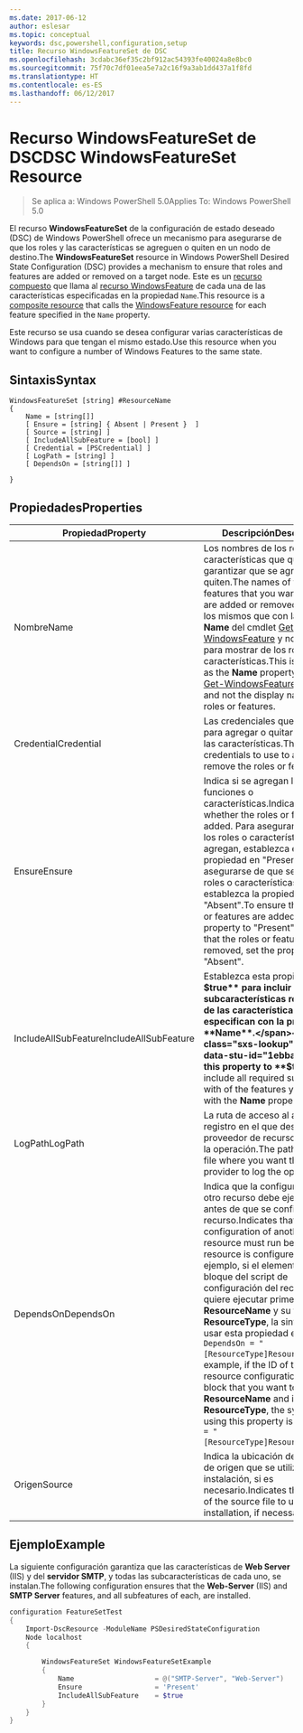 ```yaml
---
ms.date: 2017-06-12
author: eslesar
ms.topic: conceptual
keywords: dsc,powershell,configuration,setup
title: Recurso WindowsFeatureSet de DSC
ms.openlocfilehash: 3cdabc36ef35c2bf912ac54393fe40024a8e8bc0
ms.sourcegitcommit: 75f70c7df01eea5e7a2c16f9a3ab1dd437a1f8fd
ms.translationtype: HT
ms.contentlocale: es-ES
ms.lasthandoff: 06/12/2017
---
```

# <a name="dsc-windowsfeatureset-resource"></a><span data-ttu-id="1ebba-103">Recurso WindowsFeatureSet de DSC</span><span class="sxs-lookup"><span data-stu-id="1ebba-103">DSC WindowsFeatureSet Resource</span></span>

> <span data-ttu-id="1ebba-104">Se aplica a: Windows PowerShell 5.0</span><span class="sxs-lookup"><span data-stu-id="1ebba-104">Applies To: Windows PowerShell 5.0</span></span>

<span data-ttu-id="1ebba-105">El recurso **WindowsFeatureSet** de la configuración de estado deseado (DSC) de Windows PowerShell ofrece un mecanismo para asegurarse de que los roles y las características se agreguen o quiten en un nodo de destino.</span><span class="sxs-lookup"><span data-stu-id="1ebba-105">The **WindowsFeatureSet** resource in Windows PowerShell Desired State Configuration (DSC) provides a mechanism to ensure that roles and features are added or removed on a target node.</span></span>
<span data-ttu-id="1ebba-106">Este es un [recurso compuesto](authoringResourceComposite.md) que llama al [recurso WindowsFeature](windowsfeatureResource.md) de cada una de las características especificadas en la propiedad `Name`.</span><span class="sxs-lookup"><span data-stu-id="1ebba-106">This resource is a [composite resource](authoringResourceComposite.md) that calls the [WindowsFeature resource](windowsfeatureResource.md) for each feature specified in the `Name` property.</span></span>

<span data-ttu-id="1ebba-107">Este recurso se usa cuando se desea configurar varias características de Windows para que tengan el mismo estado.</span><span class="sxs-lookup"><span data-stu-id="1ebba-107">Use this resource when you want to configure a number of Windows Features to the same state.</span></span>

## <a name="syntax"></a><span data-ttu-id="1ebba-108">Sintaxis</span><span class="sxs-lookup"><span data-stu-id="1ebba-108">Syntax</span></span>

```
WindowsFeatureSet [string] #ResourceName
{
    Name = [string[]] 
    [ Ensure = [string] { Absent | Present }  ]
    [ Source = [string] ]
    [ IncludeAllSubFeature = [bool] ]
    [ Credential = [PSCredential] ]
    [ LogPath = [string] ]
    [ DependsOn = [string[]] ]
    
}
```

## <a name="properties"></a><span data-ttu-id="1ebba-109">Propiedades</span><span class="sxs-lookup"><span data-stu-id="1ebba-109">Properties</span></span>

|  <span data-ttu-id="1ebba-110">Propiedad</span><span class="sxs-lookup"><span data-stu-id="1ebba-110">Property</span></span>  |  <span data-ttu-id="1ebba-111">Descripción</span><span class="sxs-lookup"><span data-stu-id="1ebba-111">Description</span></span>   | 
|---|---| 
| <span data-ttu-id="1ebba-112">Nombre</span><span class="sxs-lookup"><span data-stu-id="1ebba-112">Name</span></span>| <span data-ttu-id="1ebba-113">Los nombres de los roles o características que quiere garantizar que se agreguen o se quiten.</span><span class="sxs-lookup"><span data-stu-id="1ebba-113">The names of the roles or features that you want to ensure are added or removed.</span></span> <span data-ttu-id="1ebba-114">Estos son los mismos que con la propiedad **Name** del cmdlet [Get-WindowsFeature](https://technet.microsoft.com/en-us/library/jj205469.aspx) y no el nombre para mostrar de los roles o características.</span><span class="sxs-lookup"><span data-stu-id="1ebba-114">This is the same as the **Name** property of the [Get-WindowsFeature](https://technet.microsoft.com/en-us/library/jj205469.aspx) cmdlet, and not the display name of the roles or features.</span></span>| 
| <span data-ttu-id="1ebba-115">Credential</span><span class="sxs-lookup"><span data-stu-id="1ebba-115">Credential</span></span>| <span data-ttu-id="1ebba-116">Las credenciales que se usarán para agregar o quitar los roles o las características.</span><span class="sxs-lookup"><span data-stu-id="1ebba-116">The credentials to use to add or remove the roles or features.</span></span>| 
| <span data-ttu-id="1ebba-117">Ensure</span><span class="sxs-lookup"><span data-stu-id="1ebba-117">Ensure</span></span>| <span data-ttu-id="1ebba-118">Indica si se agregan las funciones o características.</span><span class="sxs-lookup"><span data-stu-id="1ebba-118">Indicates whether the roles or features are added.</span></span> <span data-ttu-id="1ebba-119">Para asegurarse de que los roles o características se agregan, establezca esta propiedad en "Present"; para asegurarse de que se quitan los roles o características, establezca la propiedad en "Absent".</span><span class="sxs-lookup"><span data-stu-id="1ebba-119">To ensure that the roles or features are added, set this property to "Present" To ensure that the roles or features are removed, set the property to "Absent".</span></span>| 
| <span data-ttu-id="1ebba-120">IncludeAllSubFeature</span><span class="sxs-lookup"><span data-stu-id="1ebba-120">IncludeAllSubFeature</span></span>| <span data-ttu-id="1ebba-121">Establezca esta propiedad en **$true** para incluir todas las subcaracterísticas requeridas de las características que se especifican con la propiedad **Name**.</span><span class="sxs-lookup"><span data-stu-id="1ebba-121">Set this property to **$true** to include all required subfeatures with of the features you specify with the **Name** property.</span></span>| 
| <span data-ttu-id="1ebba-122">LogPath</span><span class="sxs-lookup"><span data-stu-id="1ebba-122">LogPath</span></span>| <span data-ttu-id="1ebba-123">La ruta de acceso al archivo de registro en el que desea que el proveedor de recursos registre la operación.</span><span class="sxs-lookup"><span data-stu-id="1ebba-123">The path to a log file where you want the resource provider to log the operation.</span></span>| 
| <span data-ttu-id="1ebba-124">DependsOn</span><span class="sxs-lookup"><span data-stu-id="1ebba-124">DependsOn</span></span>| <span data-ttu-id="1ebba-125">Indica que la configuración de otro recurso debe ejecutarse antes de que se configure este recurso.</span><span class="sxs-lookup"><span data-stu-id="1ebba-125">Indicates that the configuration of another resource must run before this resource is configured.</span></span> <span data-ttu-id="1ebba-126">Por ejemplo, si el elemento ID del bloque del script de configuración del recurso que quiere ejecutar primero es __ResourceName__ y su tipo es __ResourceType__, la sintaxis para usar esta propiedad es `DependsOn = "[ResourceType]ResourceName"`.</span><span class="sxs-lookup"><span data-stu-id="1ebba-126">For example, if the ID of the resource configuration script block that you want to run first is __ResourceName__ and its type is __ResourceType__, the syntax for using this property is `DependsOn = "[ResourceType]ResourceName"`.</span></span>| 
| <span data-ttu-id="1ebba-127">Origen</span><span class="sxs-lookup"><span data-stu-id="1ebba-127">Source</span></span>| <span data-ttu-id="1ebba-128">Indica la ubicación del archivo de origen que se utilizará para la instalación, si es necesario.</span><span class="sxs-lookup"><span data-stu-id="1ebba-128">Indicates the location of the source file to use for installation, if necessary.</span></span>| 

## <a name="example"></a><span data-ttu-id="1ebba-129">Ejemplo</span><span class="sxs-lookup"><span data-stu-id="1ebba-129">Example</span></span>

<span data-ttu-id="1ebba-130">La siguiente configuración garantiza que las características de **Web Server** (IIS) y del **servidor SMTP**, y todas las subcaracterísticas de cada uno, se instalan.</span><span class="sxs-lookup"><span data-stu-id="1ebba-130">The following configuration ensures that the **Web-Server** (IIS) and **SMTP Server** features, and all subfeatures of each, are installed.</span></span>

```powershell
configuration FeatureSetTest
{
    Import-DscResource -ModuleName PSDesiredStateConfiguration
    Node localhost
    {

        WindowsFeatureSet WindowsFeatureSetExample
        {
            Name                    = @("SMTP-Server", "Web-Server")
            Ensure                  = 'Present'
            IncludeAllSubFeature    = $true
        } 
    }
}
```

